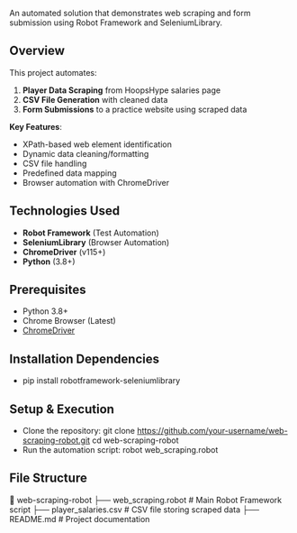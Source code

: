 An automated solution that demonstrates web scraping and form submission using Robot Framework and SeleniumLibrary.

## Overview

This project automates:
1. **Player Data Scraping** from HoopsHype salaries page
2. **CSV File Generation** with cleaned data
3. **Form Submissions** to a practice website using scraped data

**Key Features**:
- XPath-based web element identification
- Dynamic data cleaning/formatting
- CSV file handling
- Predefined data mapping
- Browser automation with ChromeDriver

## Technologies Used
- **Robot Framework** (Test Automation)
- **SeleniumLibrary** (Browser Automation)
- **ChromeDriver** (v115+) 
- **Python** (3.8+)

## Prerequisites
- Python 3.8+
- Chrome Browser (Latest)
- [ChromeDriver](https://chromedriver.chromium.org/)

## Installation Dependencies
- pip install robotframework-seleniumlibrary
  
## Setup & Execution
- Clone the repository: git clone https://github.com/your-username/web-scraping-robot.git
cd web-scraping-robot
- Run the automation script: robot web_scraping.robot

## File Structure

📂 web-scraping-robot
 ├──  web_scraping.robot    # Main Robot Framework script
 ├──  player_salaries.csv   # CSV file storing scraped data
 ├──  README.md             # Project documentation

